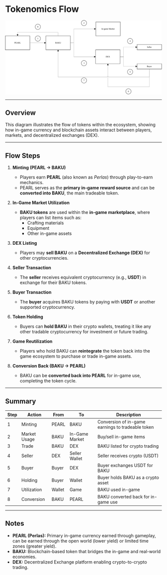 # Tokenomics Flow

**![Tokenomics Flow Diagram](assets/tokenomics_flowchart.svg)**

---

## Overview
This diagram illustrates the flow of tokens within the ecosystem, showing how in-game currency and blockchain assets interact between players, markets, and decentralized exchanges (DEX).

---

## Flow Steps

1. **Minting (PEARL → BAKU)**
   - Players earn **PEARL** (also known as *Perlas*) through play-to-earn mechanics.
   - PEARL serves as the **primary in-game reward source** and can be **converted into BAKU**, the main tradeable token.

2. **In-Game Market Utilization**
   - **BAKU tokens** are used within the **in-game marketplace**, where players can list items such as:
     - Crafting materials  
     - Equipment  
     - Other in-game assets  

3. **DEX Listing**
   - Players may **sell BAKU** on a **Decentralized Exchange (DEX)** for other cryptocurrencies.

4. **Seller Transaction**
   - The **seller** receives equivalent cryptocurrency (e.g., **USDT**) in exchange for their BAKU tokens.

5. **Buyer Transaction**
   - The **buyer** acquires BAKU tokens by paying with **USDT** or another supported cryptocurrency.

6. **Token Holding**
   - Buyers can **hold BAKU** in their crypto wallets, treating it like any other tradable cryptocurrency for investment or future trading.

7. **Game Reutilization**
   - Players who hold BAKU can **reintegrate** the token back into the game ecosystem to purchase or trade in-game assets.

8. **Conversion Back (BAKU → PEARL)**
   - BAKU can be **converted back into PEARL** for in-game use, completing the token cycle.

---

## Summary

| Step | Action | From | To | Description |
|------|---------|------|----|-------------|
| 1 | Minting | PEARL | BAKU | Conversion of in-game earnings to tradeable token |
| 2 | Market Usage | BAKU | In-Game Market | Buy/sell in-game items |
| 3 | Trade | BAKU | DEX | BAKU listed for crypto trading |
| 4 | Seller | DEX | Seller Wallet | Seller receives crypto (USDT) |
| 5 | Buyer | Buyer | DEX | Buyer exchanges USDT for BAKU |
| 6 | Holding | Buyer | Wallet | Buyer holds BAKU as a crypto asset |
| 7 | Utilization | Wallet | Game | BAKU used in-game |
| 8 | Conversion | BAKU | PEARL | BAKU converted back for in-game use |

---

## Notes
- **PEARL (Perlas):** Primary in-game currency earned through gameplay, can be earned through the open world (lower yield) or limited time zones (greater yield).  
- **BAKU:** Blockchain-based token that bridges the in-game and real-world economies.  
- **DEX:** Decentralized Exchange platform enabling crypto-to-crypto trading.

